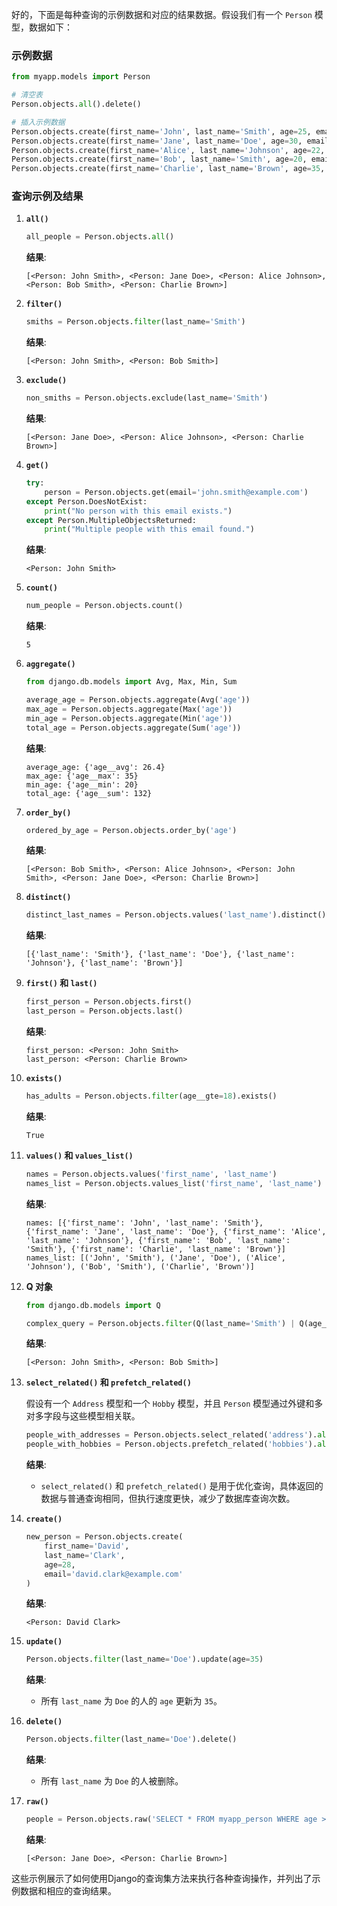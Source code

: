 好的，下面是每种查询的示例数据和对应的结果数据。假设我们有一个 `Person` 模型，数据如下：

### 示例数据

```python
from myapp.models import Person

# 清空表
Person.objects.all().delete()

# 插入示例数据
Person.objects.create(first_name='John', last_name='Smith', age=25, email='john.smith@example.com')
Person.objects.create(first_name='Jane', last_name='Doe', age=30, email='jane.doe@example.com')
Person.objects.create(first_name='Alice', last_name='Johnson', age=22, email='alice.johnson@example.com')
Person.objects.create(first_name='Bob', last_name='Smith', age=20, email='bob.smith@example.com')
Person.objects.create(first_name='Charlie', last_name='Brown', age=35, email='charlie.brown@example.com')
```

### 查询示例及结果

1. **`all()`**

   ```python
   all_people = Person.objects.all()
   ```

   **结果**:
   ```
   [<Person: John Smith>, <Person: Jane Doe>, <Person: Alice Johnson>, <Person: Bob Smith>, <Person: Charlie Brown>]
   ```

2. **`filter()`**

   ```python
   smiths = Person.objects.filter(last_name='Smith')
   ```

   **结果**:
   ```
   [<Person: John Smith>, <Person: Bob Smith>]
   ```

3. **`exclude()`**

   ```python
   non_smiths = Person.objects.exclude(last_name='Smith')
   ```

   **结果**:
   ```
   [<Person: Jane Doe>, <Person: Alice Johnson>, <Person: Charlie Brown>]
   ```

4. **`get()`**

   ```python
   try:
       person = Person.objects.get(email='john.smith@example.com')
   except Person.DoesNotExist:
       print("No person with this email exists.")
   except Person.MultipleObjectsReturned:
       print("Multiple people with this email found.")
   ```

   **结果**:
   ```
   <Person: John Smith>
   ```

5. **`count()`**

   ```python
   num_people = Person.objects.count()
   ```

   **结果**:
   ```
   5
   ```

6. **`aggregate()`**

   ```python
   from django.db.models import Avg, Max, Min, Sum

   average_age = Person.objects.aggregate(Avg('age'))
   max_age = Person.objects.aggregate(Max('age'))
   min_age = Person.objects.aggregate(Min('age'))
   total_age = Person.objects.aggregate(Sum('age'))
   ```

   **结果**:
   ```
   average_age: {'age__avg': 26.4}
   max_age: {'age__max': 35}
   min_age: {'age__min': 20}
   total_age: {'age__sum': 132}
   ```

7. **`order_by()`**

   ```python
   ordered_by_age = Person.objects.order_by('age')
   ```

   **结果**:
   ```
   [<Person: Bob Smith>, <Person: Alice Johnson>, <Person: John Smith>, <Person: Jane Doe>, <Person: Charlie Brown>]
   ```

8. **`distinct()`**

   ```python
   distinct_last_names = Person.objects.values('last_name').distinct()
   ```

   **结果**:
   ```
   [{'last_name': 'Smith'}, {'last_name': 'Doe'}, {'last_name': 'Johnson'}, {'last_name': 'Brown'}]
   ```

9. **`first()` 和 `last()`**

   ```python
   first_person = Person.objects.first()
   last_person = Person.objects.last()
   ```

   **结果**:
   ```
   first_person: <Person: John Smith>
   last_person: <Person: Charlie Brown>
   ```

10. **`exists()`**

    ```python
    has_adults = Person.objects.filter(age__gte=18).exists()
    ```

    **结果**:
    ```
    True
    ```

11. **`values()` 和 `values_list()`**

    ```python
    names = Person.objects.values('first_name', 'last_name')
    names_list = Person.objects.values_list('first_name', 'last_name')
    ```

    **结果**:
    ```
    names: [{'first_name': 'John', 'last_name': 'Smith'}, {'first_name': 'Jane', 'last_name': 'Doe'}, {'first_name': 'Alice', 'last_name': 'Johnson'}, {'first_name': 'Bob', 'last_name': 'Smith'}, {'first_name': 'Charlie', 'last_name': 'Brown'}]
    names_list: [('John', 'Smith'), ('Jane', 'Doe'), ('Alice', 'Johnson'), ('Bob', 'Smith'), ('Charlie', 'Brown')]
    ```

12. **Q 对象**

    ```python
    from django.db.models import Q

    complex_query = Person.objects.filter(Q(last_name='Smith') | Q(age__lt=18))
    ```

    **结果**:
    ```
    [<Person: John Smith>, <Person: Bob Smith>]
    ```

13. **`select_related()` 和 `prefetch_related()`**

    假设有一个 `Address` 模型和一个 `Hobby` 模型，并且 `Person` 模型通过外键和多对多字段与这些模型相关联。

    ```python
    people_with_addresses = Person.objects.select_related('address').all()
    people_with_hobbies = Person.objects.prefetch_related('hobbies').all()
    ```

    **结果**:
    - `select_related()` 和 `prefetch_related()` 是用于优化查询，具体返回的数据与普通查询相同，但执行速度更快，减少了数据库查询次数。

14. **`create()`**

    ```python
    new_person = Person.objects.create(
        first_name='David',
        last_name='Clark',
        age=28,
        email='david.clark@example.com'
    )
    ```

    **结果**:
    ```
    <Person: David Clark>
    ```

15. **`update()`**

    ```python
    Person.objects.filter(last_name='Doe').update(age=35)
    ```

    **结果**:
    - 所有 `last_name` 为 `Doe` 的人的 `age` 更新为 `35`。

16. **`delete()`**

    ```python
    Person.objects.filter(last_name='Doe').delete()
    ```

    **结果**:
    - 所有 `last_name` 为 `Doe` 的人被删除。

17. **`raw()`**

    ```python
    people = Person.objects.raw('SELECT * FROM myapp_person WHERE age > %s', [30])
    ```

    **结果**:
    ```
    [<Person: Jane Doe>, <Person: Charlie Brown>]
    ```

这些示例展示了如何使用Django的查询集方法来执行各种查询操作，并列出了示例数据和相应的查询结果。